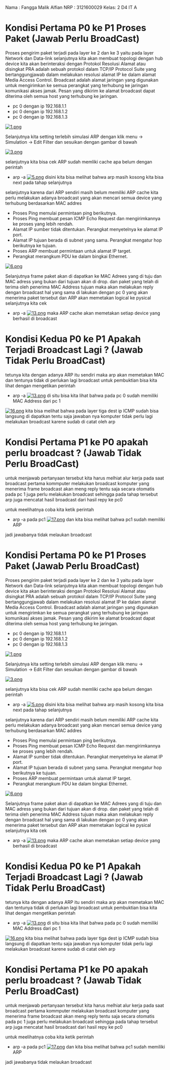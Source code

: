 Nama : Fangga Malik Alfian
NRP  : 3121600029
Kelas: 2 D4 IT A

# Kondisi Pertama P0 ke P1 Proses Paket (Jawab Perlu BroadCast)
Proses pengirim paket terjadi pada layer ke 2 dan ke 3 yaitu pada layer Network dan Data-link
selanjutnya kita akan membuat topologi dengan hub device kita akan berinteraksi dengan Protokol Resolusi Alamat atau disingkat PRA adalah sebuah protokol dalam TCP/IP Protocol Suite yang bertanggungjawab dalam melakukan resolusi alamat IP ke dalam alamat Media Access Control. 
Broadcast adalah alamat jaringan yang digunakan untuk mengirimkan ke semua perangkat yang terhubung ke jaringan komunikasi akses jamak. Pesan yang dikirim ke alamat broadcast dapat diterima oleh semua host yang terhubung ke jaringan.

- pc 0 dengan ip 192.168.1.1
- pc 0 dengan ip 192.168.1.2
-  pc 0 dengan ip 192.168.1.3

[![1.png](https://i.postimg.cc/mgzSMJn7/1.png)](https://postimg.cc/bZPbfCpv)

Selanjutnya kita setting terlebih simulasi ARP dengan klik menu -> Simulation -> Edit Filter dan sesuikan dengan gambar di bawah

[![3.png](https://i.postimg.cc/FKH6JNSG/3.png)](https://postimg.cc/sMbmkFwZ)

selanjutnya kita bisa cek ARP sudah memliki cache apa belum dengan perintah 
- arp -a
[![5.png](https://i.postimg.cc/WzcyfrDb/5.png)](https://postimg.cc/62zz88LD)
disini kita bisa melihat bahwa arp masih kosong kita bisa next pada tahap selanjutnya 

selanjutnya karena dari ARP sendiri masih belum memiliki ARP cache kita perlu melakukan adanya broadcast yang akan mencari semua device yang terhubung berdasarkan MAC addres 
- Proses Ping memulai permintaan ping berikutnya.
- Proses Ping membuat pesan ICMP Echo Request dan mengirimkannya ke proses yang lebih rendah.
- Alamat IP sumber tidak ditentukan. Perangkat menyetelnya ke alamat IP port.
- Alamat IP tujuan berada di subnet yang sama. Perangkat mengatur hop berikutnya ke tujuan.
- Proses ARP membuat permintaan untuk alamat IP target.
- Perangkat merangkum PDU ke dalam bingkai Ethernet.

[![6.png](https://i.postimg.cc/B6cqp2N4/6.png)](https://postimg.cc/ftynTt6r)

Selanjutnya frame paket akan di dapatkan ke MAC Adrees yang di tuju dan MAC adress yang bukan dari tujuan akan di drop. dan paket yang telah di terima oleh penerima MAC Address tujuan maka akan melakukan reply dengan broadcast hal yang sama di lakukan dengan pc 0 yang akan menerima paket tersebut dan ARP akan memetakan logical ke pysical selanjutnya kita cek 
- arp -a
[![13.png](https://i.postimg.cc/Y9qpXhPF/13.png)](https://postimg.cc/SX3FRNkQ)
maka ARP cache akan memetakan setiap device yang berhasil di broadcast


# Kondisi Kedua P0 ke P1 Apakah Terjadi Broadcast Lagi ? (Jawab Tidak Perlu BroadCast)
tetunya kita dengan adanya ARP itu sendiri maka arp akan memetakan MAC dan tentunya tidak di perlukan lagi broadcast 
untuk pembuktian bisa kita lihat dengan mengetikan perintah 
- arp -a
[![13.png](https://i.postimg.cc/Y9qpXhPF/13.png)](https://postimg.cc/SX3FRNkQ)
di situ bisa kita lihat bahwa pada pc 0 sudah memiliki MAC Address dari pc 1

[![16.png](https://i.postimg.cc/TYhKpy2h/16.png)](https://postimg.cc/F75r6HLQ)
kita bisa melihat bahwa pada layer tiga dest ip ICMP sudah bisa langsung di dapatkan
 tentu saja jawaban nya komputer tidak perlu lagi melakukan broadcast karene sudab di catat oleh arp


# Kondisi Pertama P1 ke P0 apakah perlu broadcast ? (Jawab Tidak Perlu BroadCast)
untuk menjawab pertanyaan tersebut kita harus melhiat alur kerja pada saat broadcast pertama kommputer melakukan broadcast komputer yang menerima frame broadcast akan meng reply tentu saja secara otomatis pada pc 1 juga perlu melakukan broadcast sehingga pada tahap tersebut arp juga mencatat hasil broadcast dari hasil repy ke pc0

untuk meelihatnya coba kita ketik perintah

- arp -a pada pc1
[![17.png](https://i.postimg.cc/SxFY3Sqs/17.png)](https://postimg.cc/8j4CrV7Q)
dan kita bisa melihat bahwa pc1 sudah memiliki ARP 

jadi jawabanya tidak melaukan broadcast
# Kondisi Pertama P0 ke P1 Proses Paket (Jawab Perlu BroadCast)
Proses pengirim paket terjadi pada layer ke 2 dan ke 3 yaitu pada layer Network dan Data-link
selanjutnya kita akan membuat topologi dengan hub device kita akan berinteraksi dengan Protokol Resolusi Alamat atau disingkat PRA adalah sebuah protokol dalam TCP/IP Protocol Suite yang bertanggungjawab dalam melakukan resolusi alamat IP ke dalam alamat Media Access Control. 
Broadcast adalah alamat jaringan yang digunakan untuk mengirimkan ke semua perangkat yang terhubung ke jaringan komunikasi akses jamak. Pesan yang dikirim ke alamat broadcast dapat diterima oleh semua host yang terhubung ke jaringan.

- pc 0 dengan ip 192.168.1.1
- pc 0 dengan ip 192.168.1.2
-  pc 0 dengan ip 192.168.1.3

[![1.png](https://i.postimg.cc/mgzSMJn7/1.png)](https://postimg.cc/bZPbfCpv)

Selanjutnya kita setting terlebih simulasi ARP dengan klik menu -> Simulation -> Edit Filter dan sesuikan dengan gambar di bawah

[![3.png](https://i.postimg.cc/FKH6JNSG/3.png)](https://postimg.cc/sMbmkFwZ)

selanjutnya kita bisa cek ARP sudah memliki cache apa belum dengan perintah 
- arp -a
[![5.png](https://i.postimg.cc/WzcyfrDb/5.png)](https://postimg.cc/62zz88LD)
disini kita bisa melihat bahwa arp masih kosong kita bisa next pada tahap selanjutnya 

selanjutnya karena dari ARP sendiri masih belum memiliki ARP cache kita perlu melakukan adanya broadcast yang akan mencari semua device yang terhubung berdasarkan MAC addres 
- Proses Ping memulai permintaan ping berikutnya.
- Proses Ping membuat pesan ICMP Echo Request dan mengirimkannya ke proses yang lebih rendah.
- Alamat IP sumber tidak ditentukan. Perangkat menyetelnya ke alamat IP port.
- Alamat IP tujuan berada di subnet yang sama. Perangkat mengatur hop berikutnya ke tujuan.
- Proses ARP membuat permintaan untuk alamat IP target.
- Perangkat merangkum PDU ke dalam bingkai Ethernet.

[![6.png](https://i.postimg.cc/B6cqp2N4/6.png)](https://postimg.cc/ftynTt6r)

Selanjutnya frame paket akan di dapatkan ke MAC Adrees yang di tuju dan MAC adress yang bukan dari tujuan akan di drop. dan paket yang telah di terima oleh penerima MAC Address tujuan maka akan melakukan reply dengan broadcast hal yang sama di lakukan dengan pc 0 yang akan menerima paket tersebut dan ARP akan memetakan logical ke pysical selanjutnya kita cek 
- arp -a
[![13.png](https://i.postimg.cc/Y9qpXhPF/13.png)](https://postimg.cc/SX3FRNkQ)
maka ARP cache akan memetakan setiap device yang berhasil di broadcast


# Kondisi Kedua P0 ke P1 Apakah Terjadi Broadcast Lagi ? (Jawab Tidak Perlu BroadCast)
tetunya kita dengan adanya ARP itu sendiri maka arp akan memetakan MAC dan tentunya tidak di perlukan lagi broadcast 
untuk pembuktian bisa kita lihat dengan mengetikan perintah 
- arp -a
[![13.png](https://i.postimg.cc/Y9qpXhPF/13.png)](https://postimg.cc/SX3FRNkQ)
di situ bisa kita lihat bahwa pada pc 0 sudah memiliki MAC Address dari pc 1

[![16.png](https://i.postimg.cc/TYhKpy2h/16.png)](https://postimg.cc/F75r6HLQ)
kita bisa melihat bahwa pada layer tiga dest ip ICMP sudah bisa langsung di dapatkan
 tentu saja jawaban nya komputer tidak perlu lagi melakukan broadcast karene sudab di catat oleh arp


# Kondisi Pertama P1 ke P0 apakah perlu broadcast ? (Jawab Tidak Perlu BroadCast)
untuk menjawab pertanyaan tersebut kita harus melhiat alur kerja pada saat broadcast pertama kommputer melakukan broadcast komputer yang menerima frame broadcast akan meng reply tentu saja secara otomatis pada pc 1 juga perlu melakukan broadcast sehingga pada tahap tersebut arp juga mencatat hasil broadcast dari hasil repy ke pc0

untuk meelihatnya coba kita ketik perintah

- arp -a pada pc1
[![17.png](https://i.postimg.cc/SxFY3Sqs/17.png)](https://postimg.cc/8j4CrV7Q)
dan kita bisa melihat bahwa pc1 sudah memiliki ARP 

jadi jawabanya tidak melaukan broadcast
